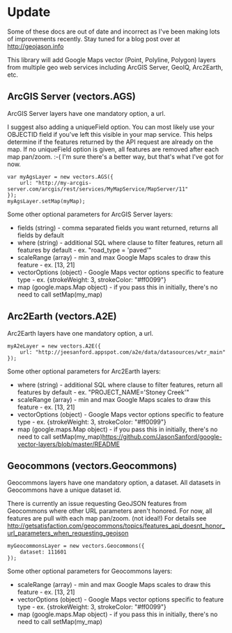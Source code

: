 # Update

Some of these docs are out of date and incorrect as I've been making lots of improvements recently. Stay tuned for a blog post over at http://geojason.info

This library will add Google Maps vector (Point, Polyline, Polygon) layers from multiple geo web services including ArcGIS Server, GeoIQ, Arc2Earth, etc.

## ArcGIS Server (vectors.AGS)

ArcGIS Server layers have one mandatory option, a url.

I suggest also adding a uniqueField option. You can most likely use your OBJECTID field if you've left this visible in your map service. This helps determine if the features returned by the API request are already on the map. If no uniqueField option is given, all features are removed after each map pan/zoom.  :-( I'm sure there's a better way, but that's what I've got for now.
    
    var myAgsLayer = new vectors.AGS({
        url: "http://my-arcgis-server.com/arcgis/rest/services/MyMapService/MapServer/11" 
    });
    myAgsLayer.setMap(myMap);
    
Some other optional parameters for ArcGIS Server layers:

* fields (string) - comma separated fields you want returned, returns all fields by default
* where (string) - additional SQL where clause to filter features, return all features by default - ex. "road_type = 'paved'"
* scaleRange (array) - min and max Google Maps scales to draw this feature - ex. [13, 21]
* vectorOptions (object) - Google Maps vector options specific to feature type - ex. {strokeWeight: 3, strokeColor: "#ff0099"}
* map (google.maps.Map object) - if you pass this in initially, there's no need to call setMap(my_map)
    
## Arc2Earth (vectors.A2E)

Arc2Earth layers have one mandatory option, a url.

    myA2eLayer = new vectors.A2E({
    	url: "http://jeesanford.appspot.com/a2e/data/datasources/wtr_main"
    });

Some other optional parameters for Arc2Earth layers:

* where (string) - additional SQL where clause to filter features, return all features by default - ex. "PROJECT_NAME='Stoney Creek'"
* scaleRange (array) - min and max Google Maps scales to draw this feature - ex. [13, 21]
* vectorOptions (object) - Google Maps vector options specific to feature type - ex. {strokeWeight: 3, strokeColor: "#ff0099"}
* map (google.maps.Map object) - if you pass this in initially, there's no need to call setMap(my_map)https://github.com/JasonSanford/google-vector-layers/blob/master/README

## Geocommons (vectors.Geocommons)

Geocommons layers have one mandatory option, a dataset. All datasets in Geocommons have a unique dataset id.

There is currently an issue requesting GeoJSON features from Geocommons where other URL parameters aren't honored. For now, all features are pull with each map pan/zoom. (not ideal!) For details see http://getsatisfaction.com/geocommons/topics/features_api_doesnt_honor_url_parameters_when_requesting_geojson

    myGeocommonsLayer = new vectors.Geocommons({
        dataset: 111601
    });

Some other optional parameters for Geocommons layers:

* scaleRange (array) - min and max Google Maps scales to draw this feature - ex. [13, 21]
* vectorOptions (object) - Google Maps vector options specific to feature type - ex. {strokeWeight: 3, strokeColor: "#ff0099"}
* map (google.maps.Map object) - if you pass this in initially, there's no need to call setMap(my_map)